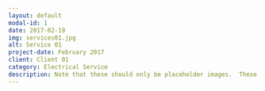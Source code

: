 ```yaml
---
layout: default
modal-id: 1
date: 2017-02-19
img: services01.jpg
alt: Service 01
project-date: February 2017
client: Client 01
category: Electrical Service
description: Note that these should only be placeholder images.  These have been captured from Google Images only to depict example and need to be replaced before go-live.
---
```

